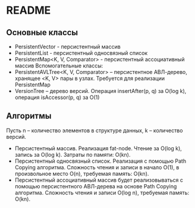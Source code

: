 # README #

## Основные классы ##
* PersistentVector<T> - персистентный массив
* PersistentList<T> - персистентный односвязный список
* PersistentMap<K, V, Comparator> - персистентный ассоциативный массив
Вспомогательные классы:
* PersistentAVLTree<K, V, Comparator> – персистентное АВЛ-дерево, хранящее <K, V> пары в узлах. Требуется для реализации PersistentMap
* VersionTree – дерево версий. Операция insertAfter(p, q) за O(log k), операция isAccessor(p, q) за O(1)

## Алгоритмы ##
Пусть n – количество элементов в структуре данных, k – количество версий.

* Персистентный массив. Реализация fat-node. Чтение за O(log k), запись за O(log k). Затраты по памяти: O(kn).
* Персистентный односвязный список. Реализация с помощью Path Copying алгоритма. Сложность чтения и записи в начало O(1), в произвольное место O(n), требуемая память: O(kn).
* Персистентный ассоциативный массив будет реализовываться с помощью персистентного АВЛ-дерева на основе Path Copying алгоритма. Сложность чтения и записи O(log n), требуемая память: O(kn).